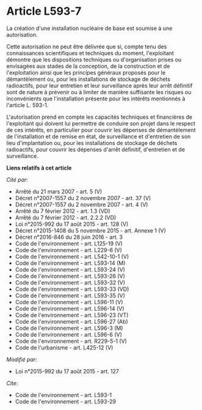 # Article L593-7

La création d'une installation nucléaire de base est soumise à une autorisation. 

Cette autorisation ne peut être délivrée que si, compte tenu des connaissances scientifiques et techniques du moment,
l'exploitant démontre que les dispositions techniques ou d'organisation prises ou envisagées aux stades de la conception, de
la construction et de l'exploitation ainsi que les principes généraux proposés pour le démantèlement ou, pour les
installations de stockage de déchets radioactifs, pour leur entretien et leur surveillance après leur arrêt définitif sont de
nature à prévenir ou à limiter de manière suffisante les risques ou inconvénients que l'installation présente pour les
intérêts mentionnés à l'article L. 593-1. 

L'autorisation prend en compte les capacités techniques et financières de l'exploitant qui doivent lui permettre de conduire
son projet dans le respect de ces intérêts, en particulier pour couvrir les dépenses de démantèlement de l'installation et de
remise en état, de surveillance et d'entretien de son lieu d'implantation ou, pour les installations de stockage de déchets
radioactifs, pour couvrir les dépenses d'arrêt définitif, d'entretien et de surveillance.

**Liens relatifs à cet article**

_Cité par_:

  - Arrêté du 21 mars 2007 - art. 5 (V)
  - Décret n°2007-1557 du 2 novembre 2007 - art. 37 (V)
  - Décret n°2007-1557 du 2 novembre 2007 - art. 4 (V)
  - Arrêté du 7 février 2012 - art. 1.3 (VD)
  - Arrêté du 7 février 2012 - art. 2.2.2 (VD)
  - Loi n°2015-992 du 17 août 2015 - art. 128 (V)
  - Décret n°2015-1408 du 5 novembre 2015 - art. Annexe 1 (V)
  - Décret n°2016-846 du 28 juin 2016 - art. 3
  - Code de l'environnement - art. L125-19 (V)
  - Code de l'environnement - art. L229-6 (V)
  - Code de l'environnement - art. L542-10-1 (V)
  - Code de l'environnement - art. L593-14 (M)
  - Code de l'environnement - art. L593-24 (V)
  - Code de l'environnement - art. L593-26 (V)
  - Code de l'environnement - art. L593-32 (V)
  - Code de l'environnement - art. L593-33 (VD)
  - Code de l'environnement - art. L593-35 (V)
  - Code de l'environnement - art. L596-11 (V)
  - Code de l'environnement - art. L596-14 (V)
  - Code de l'environnement - art. L596-23 (VT)
  - Code de l'environnement - art. L596-27 (Ab)
  - Code de l'environnement - art. L596-3 (M)
  - Code de l'environnement - art. L596-6 (V)
  - Code de l'environnement - art. R229-5-1 (V)
  - Code de l'urbanisme - art. L425-12 (V)

_Modifié par_:

  - Loi n°2015-992 du 17 août 2015 - art. 127

_Cite_:

  - Code de l'environnement - art. L593-1
  - Code de l'environnement - art. L593-29
